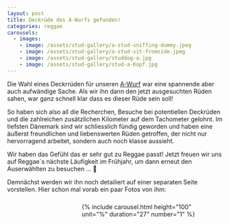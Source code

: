 ```yaml
---
layout: post
title: Deckrüde des A-Wurfs gefunden!
categories: reggae
carousels:
  - images: 
    - image: /assets/stud-gallery/a-stud-sniffing-dummy.jpeg
    - image: /assets/stud-gallery/a-stud-sit-fromside.jpeg
    - image: /assets/stud-gallery/studdog-a.jpg
    - image: /assets/stud-gallery/stud-a-Kopf.jpg
---
```


Die Wahl eines Deckrrüden für unseren <a href="/litters">A-Wurf</a> war eine spannende aber auch aufwändige Sache. 
Als wir ihn dann den jetzt ausgesuchten Rüden sahen, war ganz schnell klar dass es dieser Rüde sein soll!

So haben sich also all die Recherchen, Besuche bei potentiellen Deckrüden und die zahlreichen zusätzlichen Kilometer auf dem Tachometer gelohnt.
Im tiefsten Dänemark sind wir schliesslich fündig geworden und haben eine äußerst freundlichen und liebenswerten Rüden getroffen, der nicht nur hervorragend arbeitet, sondern auch noch klasse aussieht. 

Wir haben das Gefühl das er sehr gut zu Reggae passt!
Jetzt freuen wir uns auf Reggae´s nächste Läufigkeit im Frühjahr, um dann erneut den Auserwählten zu besuchen ... 🤗

Demnächst werden wir ihn noch detailiert auf einer separaten Seite vorstellen. Hier schon mal vorab ein paar Fotos von ihm:

<p style="float:right;width:20rem;position:relative; margin: 10px;">
  {% include carousel.html height="100" unit="%" duration="27" number="1" %}
</p>
